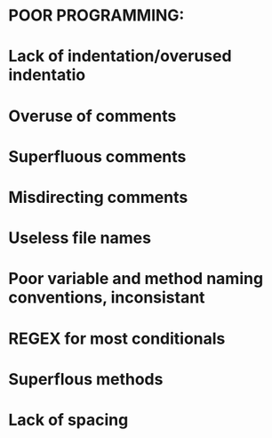 # POOR PROGRAMMING:
# Lack of indentation/overused indentatio
# Overuse of comments
# Superfluous comments
# Misdirecting comments
# Useless file names
# Poor variable and method naming conventions, inconsistant
# REGEX for most conditionals
# Superflous methods
# Lack of spacing